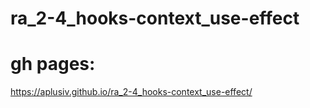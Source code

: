 # ra_2-4_hooks-context_use-effect



# gh pages:
https://aplusiv.github.io/ra_2-4_hooks-context_use-effect/